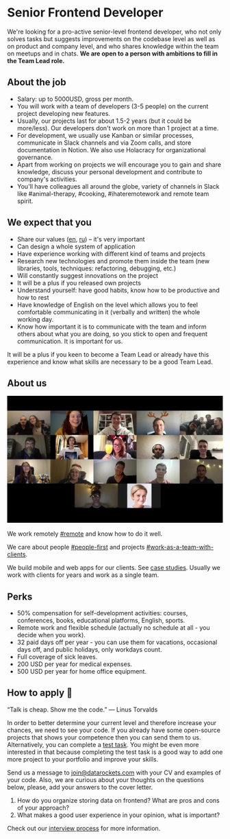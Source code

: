 # Senior Frontend Developer

We're looking for a pro-active senior-level frontend developer, who not only solves tasks but suggests improvements on the codebase level as well as on product and company level, and who shares knowledge within the team on meetups and in chats. <b> We are open to a person with ambitions to fill in the Team Lead role. </b>

## About the job

- Salary: up to 5000USD, gross per month.
- You will work with a team of developers (3-5 people) on the current project developing new features.
- Usually, our projects last for about 1.5-2 years (but it could be more/less). Our developers don't work on more than 1 project at a time.
- For development, we usually use Kanban or similar processes, communicate in Slack channels and via Zoom calls, and store documentation in Notion. We also use Holacracy for organizational governance.
- Apart from working on projects we will encourage you to gain and share knowledge, discuss your personal development and contribute to company's activities.
- You'll have colleagues all around the globe, variety of channels in Slack like #animal-therapy, #cooking, #ihateremotework and remote team spirit.

## We expect that you

- Share our values ([en](https://datarockets.com/blog/company/datarockets-codex-core-values/), [ru](https://docs.google.com/document/d/1DojRoGnl-J0Ku0B9tjK_-HUMbKQDPoueoYr645dYA-4/edit)) – it's very important
- Can design a whole system of application
- Have experience working with different kind of teams and projects
- Research new technologies and promote them inside the team (new libraries, tools, techniques: refactoring, debugging, etc.)
- Will constantly suggest innovations on the project
- It will be a plus if you released own projects
- Understand yourself: have good habits, know how to be productive and how to rest
- Have knowledge of English on the level which allows you to feel comfortable communicating in it (verbally and written) the whole working day.
- Know how important it is to communicate with the team and inform others about what you are doing, so you stick to open and frequent communication. It is important for us.

It will be a plus if you keen to become a Team Lead or already have this experience and know what skills are necessary to be a good Team Lead.

## About us

[![datarockets team](https://github.com/datarockets/career/blob/master/images/photo%20from%20New%20Year%20party.3.jpg)](https://www.instagram.com/datarockets/)

We work remotely [#remote](https://github.com/datarockets/career#remote) and know how to do it well.

We care about people [#people-first](https://github.com/datarockets/career#people-first) and projects [#work-as-a-team-with-clients](https://github.com/datarockets/career#work-as-a-team-with-clients).

We build mobile and web apps for our clients. See [case studies](https://datarockets.com/case-studies/). Usually we work with clients for years and work as a single team.

## Perks

- 50% compensation for self-development activities: courses, conferences, books, educational platforms, English, sports.
- Remote work and flexible schedule (actually no schedule at all - you decide when you work).
- 32 paid days off per year - you can use them for vacations, occasional days off, and public holidays, only workdays count.
- Full coverage of sick leaves.
- 200 USD per year for medical expenses.
- 500 USD per year for home office equipment.

## How to apply 💌

“Talk is cheap. Show me the code.” ― Linus Torvalds

In order to better determine your current level and therefore increase your chances, we need to see your code. If you already have some open-source projects that shows your competence then you can send them to us. Alternatively, you can complete a [test task](./test-task.md). You might be even more interested in that because completing the test task is a good way to add one more project to your portfolio and improve your skills.

Send us a message to [join@datarockets.com](mailto:join@datarockets.com) with your CV and examples of your code. Also, we are curious about your thoughts on the questions below, please, add your answers to the cover letter.

1. How do you organize storing data on frontend? What are pros and cons of your approach?
2. What makes a good user experience in your opinion, what is important?

Check out our [interview process](https://github.com/datarockets/career#interview-process) for more information.
